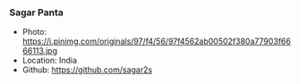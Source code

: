 ### Sagar Panta
- Photo: https://i.pinimg.com/originals/97/f4/56/97f4562ab00502f380a77903f6666113.jpg
- Location: India
- Github: https://github.com/sagar2s
